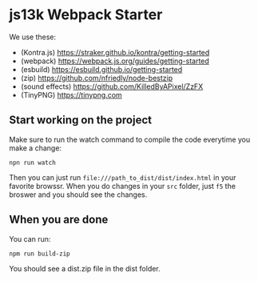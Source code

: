 # js13k Webpack Starter
We use these:
 - (Kontra.js) https://straker.github.io/kontra/getting-started
 - (webpack) https://webpack.js.org/guides/getting-started
 - (esbuild) https://esbuild.github.io/getting-started
 - (zip) https://github.com/nfriedly/node-bestzip
 - (sound effects) https://github.com/KilledByAPixel/ZzFX
 - (TinyPNG) https://tinypng.com

## Start working on the project
Make sure to run the watch command to compile the code everytime you make a change:
```
npn run watch
```
Then you can just run `file:///path_to_dist/dist/index.html` in your favorite browssr.
When you do changes in your `src` folder, just `f5` the broswer and you should see the changes.

## When you are done
You can run:
```
npm run build-zip
```
You should see a dist.zip file in the dist folder.

